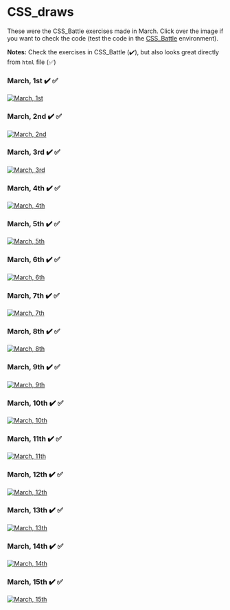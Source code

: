 # CSS_draws

These were the CSS_Battle exercises made in March. Click over the image if you want to check the code (test the code in the [CSS_Battle](https://cssbattle.dev/) environment).

**Notes:** Check the exercises in CSS_Battle (✔️), but also looks great directly from `html` file (✅)

### March, 1st ✔️ ✅
[![March, 1st](draws/01.png)](html/01.html)

### March, 2nd ✔️ ✅
[![March, 2nd](draws/02.png)](html/02.html)

### March, 3rd ✔️ ✅
[![March, 3rd](draws/03.png)](html/03.html)

### March, 4th ✔️ ✅
[![March, 4th](draws/04.png)](html/04.html)

### March, 5th ✔️ ✅
[![March, 5th](draws/05.png)](html/05.html)

### March, 6th ✔️ ✅
[![March, 6th](draws/06.png)](html/06.html)

### March, 7th ✔️ ✅
[![March, 7th](draws/07.png)](html/07.html)

### March, 8th ✔️ ✅
[![March, 8th](draws/08.png)](html/08.html)

### March, 9th ✔️ ✅
[![March, 9th](draws/09.png)](html/09.html)

### March, 10th ✔️ ✅
[![March, 10th](draws/10.png)](html/10.html)

### March, 11th ✔️ ✅
[![March, 11th](draws/11.png)](html/11.html)

### March, 12th ✔️ ✅
[![March, 12th](draws/12.png)](html/12.html)

### March, 13th ✔️ ✅
[![March, 13th](draws/13.png)](html/13.html)

### March, 14th ✔️ ✅
[![March, 14th](draws/14.png)](html/14.html)

### March, 15th ✔️ ✅
[![March, 15th](draws/15.png)](html/15.html)
